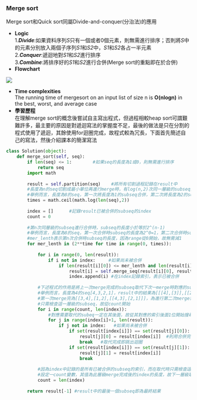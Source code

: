 ### Merge sort
Merge sort和Quick sort同屬Divide-and-conquer(分治法)的應用<br>
- **Logic**<br>
1.***Divide***:如果資料序列*S*只有一個或者0個元素，則無需進行排序；否則將*S*中的元素分別放入兩個子序列*S1*和*S2*中，*S1*和*S2*各占一半元素<br>
2.***Conquer***:遞迴地對*S1*和*S2*進行排序<br>
3.***Combine***:將排序好的*S1*和*S2*進行合併(Merge sort的重點即在於合併)<br>
- **Flowchart**<br>
<img src="https://github.com/Xu-Yidi/fluteanzi/blob/master/week7/merge_sort_flowchart.png">

- **Time complexities**<br>
The running time of mergesort on an input list of size n is **O(nlogn)** in the best, worst, and average case<br>
- **學習歷程**<br>
在理解merge sort的概念後嘗試自主寫出程式，但過程相較heap sort可謂艱難許多，最主要的原因是對遞迴寫法的掌握度不足，最後的做法是只在分割的程式使用了遞迴，其餘使用for迴圈完成，故程式較為冗長，下面首先簡述自己的寫法，然後介紹課本的簡潔寫法<br>
```Python
class Solution(object):
    def merge_sort(self, seq):
        if len(seq) <= 1:        #如果seq的長度為1或0，則無需進行排序
            return seq
        import math
        
        result = self.partition(seq)    #將所有切割過程記錄在result中   
        #長度為n的seq切割成最小單位再進行merge時，有log(n,2)次同一層級的subseq進行合併
        #舉例而言，長度為8的seq，第一次將長度為1的subseq合併，第二次將長度為2的subseq進行合併，第三次將長度為4的subeq合併，log(8,2)=3
        times = math.ceil(math.log(len(seq),2))   
    
        index = []      #記錄result已被合併的subseq的index
        count = 0
        
        #第n次同層級的subseq進行合併時，subseq的長度小於等於2^(n-1)
        #舉例而言，長度為8的seq，第一次合併時subseq的長度為2^0=1，第二次合併時subseq的長度為2^1=2，第三次為2^2=4
        #mer_lenth表示第n次合併時subseq的長度，因為range從0開始，故無需減1
        for mer_lenth in (2**time for time in range(0, times)): 
        
            for i in range(0, len(result)):
                if i not in index:     #如果尚未被合併
                    if len(result[i][0]) <= mer_lenth and len(result[i][1]) <= mer_lenth: #如果subseq的長度小於mer_lenth
                        result[i] = self.merge_seq(result[i][0], result[i][1]) #將兩個subseq合併後的結果取代原本位置的項目
                        index.append(i) #在index記錄索引，表示已被合併
            
            #下述程式的作用是將上一次merge完成的subseq取代下次一merge時對應的subseq
            #舉例而言，長度為4的seq[4,3,2,1]，result中的結果為[[[4],[3]],[[2],[1]],[[4,3],[2,1]]]，
            #第一次merge完為[[3,4],[1,2],[[4,3],[2,1]]]，為進行第二次merge需用[3,4]和[1,2]取代[[4,3],[2,1]]中的[4,3]和[1,2]
            #只需檢查這一層級的subseq，故從count開始
            for i in range(count, len(index)):
                #對應需要取代的subeq一定在其後面，故從其對應的索引後面1位開始搜尋
                for j in range(index[i]+1, len(result)):
                    if j not in index:   #如果尚未被合併
                        if set(result[index[i]]) == set(result[j][0]): #如果合併完成的subseq中元素和某subseq的元素相同
                            result[j][0] = result[index[i]]  #則用合併完的subseq取代此subseq
                            break   #取代完成即跳出迴圈
                        if set(result[index[i]]) == set(result[j][1]):
                            result[j][1] = result[index[i]]
                            break
            
            #因為index中記錄的是所有已被合併的subseq的索引，而在取代時只需檢查這一層級被合併的subseq的索引
            #設定一count變數，其值為此層級merge完成後的index的長度，故下一層級取代時只需檢查下一層合併的subseq，即從conut~len(index)
            count = len(index)
    
        return result[-1] #result中的最後一個subseq即為最終結果
```



